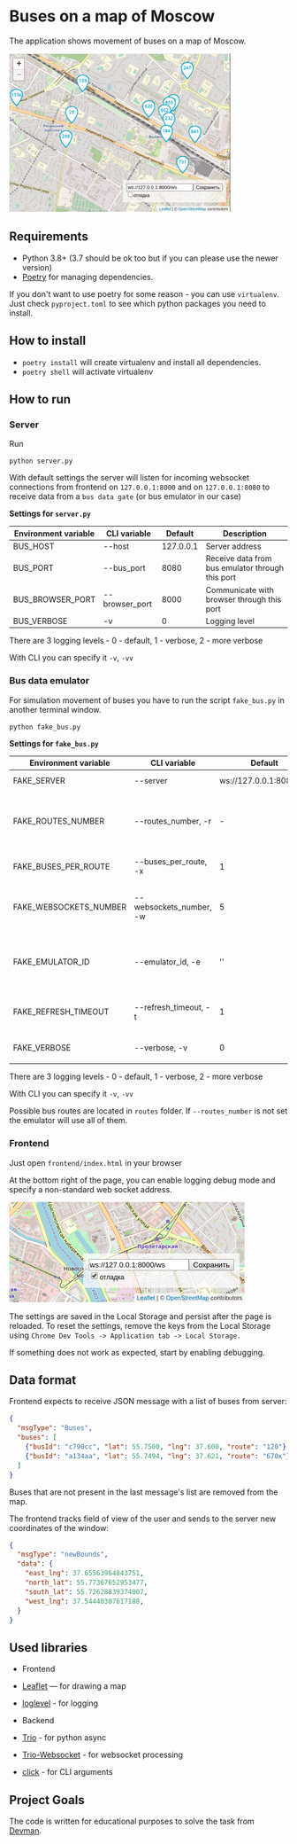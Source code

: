# Buses on a map of Moscow

The application shows movement of buses on a map of Moscow.

<img src="screenshots/buses.gif">

## Requirements

* Python 3.8+ (3.7 should be ok too but if you can please use the newer version)
* [Poetry](https://github.com/python-poetry/poetry) for managing dependencies.

If you don't want to use poetry for some reason - you can use `virtualenv`. Just check `pyproject.toml` to see which python packages you need to install.

## How to install

* `poetry install` will create virtualenv and install all dependencies.
* `poetry shell` will activate virtualenv

## How to run

### Server

Run 
```commandline
python server.py
```

With default settings the server will listen for incoming websocket 
connections from frontend on `127.0.0.1:8000`
and on `127.0.0.1:8080` to receive data from a `bus data gate` (or bus emulator in our case)

**Settings for `server.py`**

| Environment variable |  CLI variable | Default |  Description  |
|---|---|---|---|
| BUS_HOST  | --host  | 127.0.0.1  | Server address  |
| BUS_PORT  | --bus_port  | 8080  | Receive data from bus emulator through this port |
| BUS_BROWSER_PORT  | --browser_port  | 8000  | Communicate with browser through this port  |
| BUS_VERBOSE  | -v  | 0  | Logging level |

There are 3 logging levels - 0 - default, 1 - verbose, 2 - more verbose

With CLI you can specify it `-v`, `-vv`


### Bus data emulator

For simulation movement of buses you have to run the script `fake_bus.py` in another terminal window.

```commandline
python fake_bus.py
```

**Settings for `fake_bus.py`**

| Environment variable |  CLI variable | Default |  Description  |
|---|---|---|---|
| FAKE_SERVER  | --server  | ws://127.0.0.1:8080/ws  | Server address  |
| FAKE_ROUTES_NUMBER  | --routes_number, -r  | -  | Number of routes (If not set all available routes will be used). |
| FAKE_BUSES_PER_ROUTE  | --buses_per_route, -x  | 1  | Number of buses on each route |
| FAKE_WEBSOCKETS_NUMBER  | --websockets_number, -w  | 5 | Number of opened websocket connections to server.py |
| FAKE_EMULATOR_ID  | --emulator_id, -e  | '' | busId prefix in case few bus emulators will run in parallel |
| FAKE_REFRESH_TIMEOUT  | --refresh_timeout, -t  | 1 | Delay between coordinates switch. |
| FAKE_VERBOSE  | --verbose, -v  | 0 | Logging level (-v, -vv). |

There are 3 logging levels - 0 - default, 1 - verbose, 2 - more verbose

With CLI you can specify it `-v`, `-vv`

Possible bus routes are located in `routes` folder. If `--routes_number` is not set the emulator will use all of them.

### Frontend

Just open `frontend/index.html` in your browser

At the bottom right of the page, you can enable logging debug mode and specify a non-standard web socket address.

<img src="screenshots/settings.png">

The settings are saved in the Local Storage and persist after the page is reloaded.
To reset the settings, remove the keys from the Local Storage using `Chrome Dev Tools -> Application tab -> Local Storage.`

If something does not work as expected, start by enabling debugging.


## Data format

Frontend expects to receive JSON message with a list of buses from server:

```json
{
  "msgType": "Buses",
  "buses": [
    {"busId": "c790сс", "lat": 55.7500, "lng": 37.600, "route": "120"},
    {"busId": "a134aa", "lat": 55.7494, "lng": 37.621, "route": "670к"},
  ]
}
```

Buses that are not present in the last message's list are removed from the map.

The frontend tracks field of view of the user and sends to the server new coordinates of the window:

```json
{
  "msgType": "newBounds",
  "data": {
    "east_lng": 37.65563964843751,
    "north_lat": 55.77367652953477,
    "south_lat": 55.72628839374007,
    "west_lng": 37.54440307617188,
  }
}
```

## Used libraries

- Frontend
- [Leaflet](https://leafletjs.com/) — for drawing a map
- [loglevel](https://www.npmjs.com/package/loglevel) - for logging

- Backend
- [Trio](https://trio.readthedocs.io/en/stable/) - for python async
- [Trio-Websocket](https://pypi.org/project/trio-websocket/) - for websocket processing
- [click](https://click.palletsprojects.com) - for CLI arguments


## Project Goals

The code is written for educational purposes to solve the task from [Devman](https://dvmn.org).


